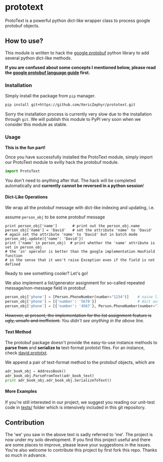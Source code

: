 # prototext
ProtoText is a powerful python dict-like wrapper class to process google protobuf objects. 


## How to use? 

This module is written to hack the [google protobuf](https://developers.google.com/protocol-buffers/) 
python library to add several python dict-like methods. 

**If you are confused about some concepts I mentioned below, 
please read the [google protobuf language guide](https://developers.google.com/protocol-buffers/docs/overview) 
first.**

### Installation 

Simply install the package from `pip` manager. 

```bash
pip install git+https://github.com/XericZephyr/prototext.git
```

Sorry the installation process is currently very slow due to the installation through `git`. 
We will publish this module to PyPI very soon when we consider this module as stable. 

### Usage 

**This is the fun part!**

Once you have successfully installed the ProtoText module, simply 
import our ProtoText module to evilly hack the protobuf module.
 
 ```python
 import ProtoText
 ```
 
 You don't need to anything after that. The hack will be completed automatically and 
 **currently cannot be reversed in a python session**!

#### Dict-Like Operations
 
We wrap all the protobuf message with dict-like indexing and updating, i.e.
 
assume `person_obj` to be some protobuf message
 ```
 print person_obj['name']       # print out the person_obj.name 
 person_obj['name'] = 'David'   # set the attribute 'name' to 'David'
 # again set the attribute 'name' to 'David' but in batch mode
 person_obj.update({'name': 'David'})
 print ('name' in person_obj)  # print whether the 'name' attribute is set in person_obj 
 # the 'in' operator is better than the google implementation HasField function 
 # in the sense that it won't raise Exception even if the field is not defined  
 ```
 
Ready to see something cooler? Let's go! 

We also implement a list/generator assignment for so-called repeated message/non-message field in protobuf.
 
```python
person_obj['phone'] = [Person.PhoneNumber(number="1234")]    # naive list message assignment
person_obj['phone'] = [{'number': '5678'}]                   # dict assignment
person_obj['phone'] = [{'number': '4567'}, Person.PhoneNumber(number="1234")] # mixed assignment
```

~~However, at present, the implementation for the list assignment feature is ugly, unsafe and inefficient.~~
*You didn't see anything in the above line.* 
 
#### Text Method
 
 The protobuf package doesn't provide the easy-to-use instance methods to **parse from** and 
  **serialize to** text-format prototxt files. For an instance, check 
  [david.prototxt](https://raw.githubusercontent.com/XericZephyr/prototext/master/tests/david.prototxt).
  
 We append a pair of text-format method to the protobuf objects, which are 
 ```python
 adr_book_obj = AddressBook()
 adr_book_obj.ParseFromText(adr_book_text)
 print adr_book_obj.adr_book_obj.SerializeToText()
 ```

 
#### More Examples
 
 If you're still interested in our project, we suggest you reading our unit-test code in 
 [tests/](https://github.com/XericZephyr/prototext/tree/master/tests) folder which is intensively 
 included in this git repository. 


## Contribution

The 'we' you saw in the above text is sadly referred to 'me'. The project is now under my solo development. 
If you find this project useful and there are some places to improve, please leave your suggestions in the issues. 
 You're also welcome to contribute this project by first fork this repo. Thanks so much in advance. 